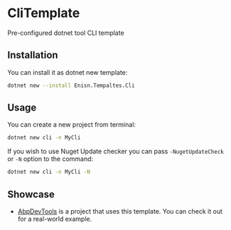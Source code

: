 # CliTemplate
 Pre-configured dotnet tool CLI template

## Installation
You can install it as dotnet new template:
```bash
dotnet new --install Enisn.Tempaltes.Cli
```

## Usage
You can create a new project from terminal:

```bash
dotnet new cli -n MyCli
```

If you wish to use Nuget Update checker you can pass `-NugetUpdateCheck` or `-N` option to the command:

```bash
dotnet new cli -n MyCli -N
```

## Showcase
- [AbpDevTools](https://github.com/enisn/AbpDevTools) is a project that uses this template. You can check it out for a real-world example.

